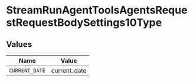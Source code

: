 # StreamRunAgentToolsAgentsRequestRequestBodySettings10Type


## Values

| Name           | Value          |
| -------------- | -------------- |
| `CURRENT_DATE` | current_date   |